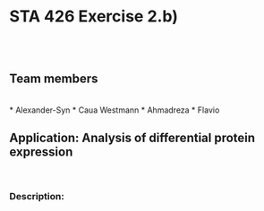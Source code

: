 # STA 426 Exercise 2.b)

<br><br>

## Team members
<br>
* Alexander-Syn
* Caua Westmann
* Ahmadreza
* Flavio

## Application: Analysis of differential protein expression
<br>

### Description:
<br>

### 

